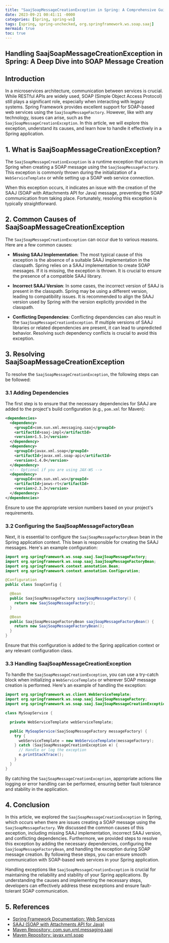 ```yaml
---
title: "SaajSoapMessageCreationException in Spring: A Comprehensive Guide"
date: 2023-09-21 00:41:11 -0000
categories: [Spring, spring-ws]
tags: [spring, spring-unchecked, org.springframework.ws.soap.saaj]
mermaid: true
toc: true
---
```


## Handling SaajSoapMessageCreationException in Spring: A Deep Dive into SOAP Message Creation

## Introduction

In a microservices architecture, communication between services is crucial. While RESTful APIs are widely used, SOAP (Simple Object Access Protocol) still plays a significant role, especially when interacting with legacy systems. Spring Framework provides excellent support for SOAP-based web services using the `SaajSoapMessageFactory`. However, like with any technology, issues can arise, such as the `SaajSoapMessageCreationException`. In this article, we will explore this exception, understand its causes, and learn how to handle it effectively in a Spring application.

## 1. What is SaajSoapMessageCreationException?

The `SaajSoapMessageCreationException` is a runtime exception that occurs in Spring when creating a SOAP message using the `SaajSoapMessageFactory`. This exception is commonly thrown during the initialization of a `WebServiceTemplate` or while setting up a SOAP web service connection.

When this exception occurs, it indicates an issue with the creation of the SAAJ (SOAP with Attachments API for Java) message, preventing the SOAP communication from taking place. Fortunately, resolving this exception is typically straightforward.

## 2. Common Causes of SaajSoapMessageCreationException

The `SaajSoapMessageCreationException` can occur due to various reasons. Here are a few common causes:

- **Missing SAAJ Implementation**: The most typical cause of this exception is the absence of a suitable SAAJ implementation in the classpath. Spring relies on a SAAJ implementation to create SOAP messages. If it is missing, the exception is thrown. It is crucial to ensure the presence of a compatible SAAJ library.

- **Incorrect SAAJ Version**: In some cases, the incorrect version of SAAJ is present in the classpath. Spring may be using a different version, leading to compatibility issues. It is recommended to align the SAAJ version used by Spring with the version explicitly provided in the classpath.

- **Conflicting Dependencies**: Conflicting dependencies can also result in the `SaajSoapMessageCreationException`. If multiple versions of SAAJ libraries or related dependencies are present, it can lead to unpredicted behavior. Resolving such dependency conflicts is crucial to avoid this exception.

## 3. Resolving SaajSoapMessageCreationException

To resolve the `SaajSoapMessageCreationException`, the following steps can be followed:

### 3.1 Adding Dependencies

The first step is to ensure that the necessary dependencies for SAAJ are added to the project's build configuration (e.g., `pom.xml` for Maven):

```xml
<dependencies>
  <dependency>
    <groupId>com.sun.xml.messaging.saaj</groupId>
    <artifactId>saaj-impl</artifactId>
    <version>1.5.1</version>
  </dependency>
  <dependency>
    <groupId>javax.xml.soap</groupId>
    <artifactId>javax.xml.soap-api</artifactId>
    <version>1.4.0</version>
  </dependency>
  <!-- Optional if you are using JAX-WS -->
  <dependency>
    <groupId>com.sun.xml.ws</groupId>
    <artifactId>jaxws-rt</artifactId>
    <version>2.3.3</version>
  </dependency>
</dependencies>
```

Ensure to use the appropriate version numbers based on your project's requirements.

### 3.2 Configuring the SaajSoapMessageFactoryBean

Next, it is essential to configure the `SaajSoapMessageFactoryBean` bean in the Spring application context. This bean is responsible for creating the SAAJ messages. Here's an example configuration:

```java
import org.springframework.ws.soap.saaj.SaajSoapMessageFactory;
import org.springframework.ws.soap.saaj.SaajSoapMessageFactoryBean;
import org.springframework.context.annotation.Bean;
import org.springframework.context.annotation.Configuration;

@Configuration
public class SoapConfig {

  @Bean
  public SaajSoapMessageFactory saajSoapMessageFactory() {
    return new SaajSoapMessageFactory();
  }

  @Bean
  public SaajSoapMessageFactoryBean saajSoapMessageFactoryBean() {
    return new SaajSoapMessageFactoryBean();
  }
}
```

Ensure that this configuration is added to the Spring application context or any relevant configuration class.

### 3.3 Handling SaajSoapMessageCreationException

To handle the `SaajSoapMessageCreationException`, you can use a try-catch block when initializing a `WebServiceTemplate` or wherever SOAP message creation is performed. Here's an example of handling the exception:

```java
import org.springframework.ws.client.WebServiceTemplate;
import org.springframework.ws.soap.saaj.SaajSoapMessageFactory;
import org.springframework.ws.soap.saaj.SaajSoapMessageCreationException;

class MySoapService {

  private WebServiceTemplate webServiceTemplate;

  public MySoapService(SaajSoapMessageFactory messageFactory) {
    try {
      webServiceTemplate = new WebServiceTemplate(messageFactory);
    } catch (SaajSoapMessageCreationException e) {
      // Handle or log the exception
      e.printStackTrace();
    }
  }
}
```

By catching the `SaajSoapMessageCreationException`, appropriate actions like logging or error handling can be performed, ensuring better fault tolerance and stability in the application.

## 4. Conclusion

In this article, we explored the `SaajSoapMessageCreationException` in Spring, which occurs when there are issues creating a SOAP message using the `SaajSoapMessageFactory`. We discussed the common causes of this exception, including missing SAAJ implementation, incorrect SAAJ version, and conflicting dependencies. Furthermore, we provided steps to resolve this exception by adding the necessary dependencies, configuring the `SaajSoapMessageFactoryBean`, and handling the exception during SOAP message creation. By following these steps, you can ensure smooth communication with SOAP-based web services in your Spring application.

Handling exceptions like `SaajSoapMessageCreationException` is crucial for maintaining the reliability and stability of your Spring applications. By understanding the causes and implementing the necessary steps, developers can effectively address these exceptions and ensure fault-tolerant SOAP communication.

## 5. References

- [Spring Framework Documentation: Web Services](https://docs.spring.io/spring-framework/docs/current/reference/html/web.html#webservice)
- [SAAJ (SOAP with Attachments API for Java)](https://docs.oracle.com/javaee/6/tutorial/doc/gijti.html)
- [Maven Repository: com.sun.xml.messaging.saaj](https://mvnrepository.com/artifact/com.sun.xml.messaging.saaj)
- [Maven Repository: javax.xml.soap](https://mvnrepository.com/artifact/javax.xml.soap)
